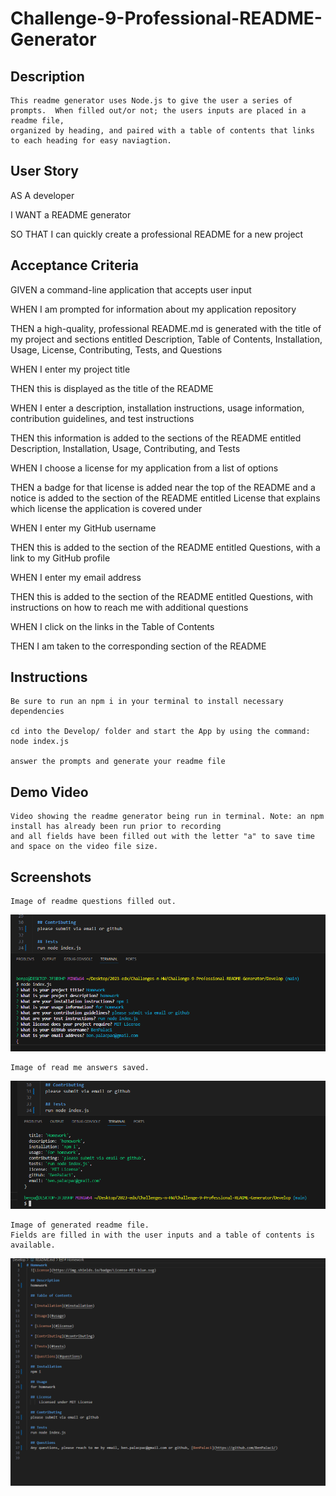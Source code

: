 # Challenge-9-Professional-README-Generator

##  Description

    This readme generator uses Node.js to give the user a series of prompts.  When filled out/or not; the users inputs are placed in a readme file,
    organized by heading, and paired with a table of contents that links to each heading for easy naviagtion.  

## User Story

AS A developer

I WANT a README generator

SO THAT I can quickly create a professional README for a new project

## Acceptance Criteria

GIVEN a command-line application that accepts user input

WHEN I am prompted for information about my application repository

THEN a high-quality, professional README.md is generated with the title of my project and sections entitled Description, Table of Contents, Installation, Usage, License, 
    Contributing, Tests, and Questions

WHEN I enter my project title

THEN this is displayed as the title of the README

WHEN I enter a description, installation instructions, usage information, contribution guidelines, and test instructions

THEN this information is added to the sections of the README entitled Description, Installation, Usage, Contributing, and Tests

WHEN I choose a license for my application from a list of options

THEN a badge for that license is added near the top of the README and a notice is added to the section of the README entitled License that explains which license the 
    application is covered under

WHEN I enter my GitHub username

THEN this is added to the section of the README entitled Questions, with a link to my GitHub profile

WHEN I enter my email address

THEN this is added to the section of the README entitled Questions, with instructions on how to reach me with additional questions

WHEN I click on the links in the Table of Contents

THEN I am taken to the corresponding section of the README




## Instructions

    Be sure to run an npm i in your terminal to install necessary dependencies

    cd into the Develop/ folder and start the App by using the command: node index.js

    answer the prompts and generate your readme file

## Demo Video

    Video showing the readme generator being run in terminal. Note: an npm install has already been run prior to recording 
    and all fields have been filled out with the letter "a" to save time and space on the video file size. 



## Screenshots


    Image of readme questions filled out. 

![Alt text](<Develop/assets/media/readme cap1.PNG>)

    Image of read me answers saved.

![Alt text](<Develop/assets/media/readme cap 2.PNG>)

    Image of generated readme file. 
    Fields are filled in with the user inputs and a table of contents is available. 

![Alt text](<Develop/assets/media/readme cap 3.PNG>)


